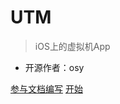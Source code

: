 # UTM

> iOS上的虚拟机App

- 开源作者：osy

[参与文档编写](https://github.com/ty-yqs/UTM-Docs-Chinese/blob/main/README.md) [开始](#安装)
